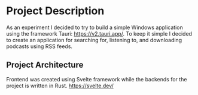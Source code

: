 # Project Description
As an experiment I decided to try to build a simple Windows application using the framework Tauri: https://v2.tauri.app/. To keep it simple I decided to create an application for searching for, listening to, and downloading podcasts using RSS feeds. 

## Project Architecture
Frontend was created using Svelte framework while the backends for the project is written in Rust.
https://svelte.dev/


